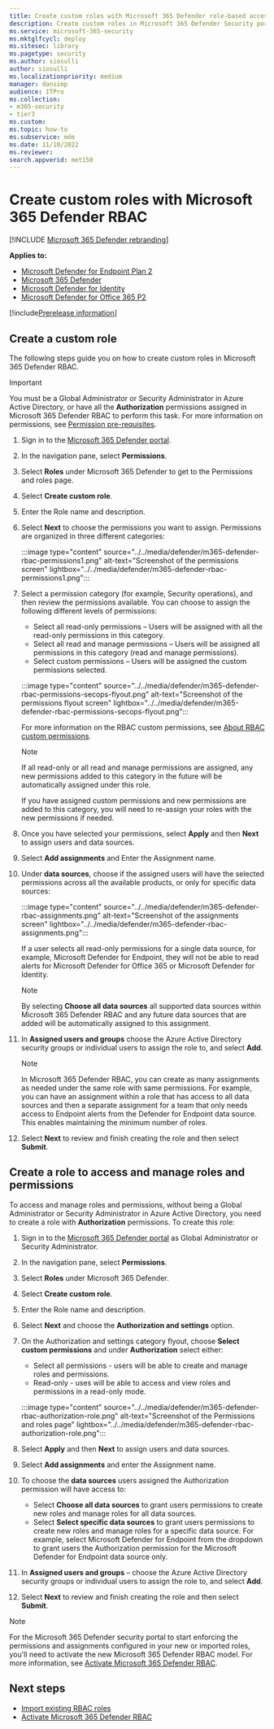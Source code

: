 ```yaml
---
title: Create custom roles with Microsoft 365 Defender role-based access control (RBAC)
description: Create custom roles in Microsoft 365 Defender Security portal role-based access control (RBAC)
ms.service: microsoft-365-security
ms.mktglfcycl: deploy
ms.sitesec: library
ms.pagetype: security
ms.author: siosulli
author: siosulli
ms.localizationpriority: medium
manager: dansimp
audience: ITPro
ms.collection: 
- m365-security
- tier3
ms.custom: 
ms.topic: how-to
ms.subservice: mde
ms.date: 11/10/2022
ms.reviewer: 
search.appverid: met150
---
```


# Create custom roles with Microsoft 365 Defender RBAC

[!INCLUDE [Microsoft 365 Defender rebranding](../../includes/microsoft-defender.md)]

**Applies to:**

- [Microsoft Defender for Endpoint Plan 2](https://go.microsoft.com/fwlink/?linkid=2154037)
- [Microsoft 365 Defender](https://go.microsoft.com/fwlink/?linkid=2118804)
- [Microsoft Defender for Identity](https://go.microsoft.com/fwlink/?LinkID=2198108)
- [Microsoft Defender for Office 365 P2](https://go.microsoft.com/fwlink/?LinkID=2158212)

[!include[Prerelease information](../../includes/prerelease.md)]

## Create a custom role

The following steps guide you on how to create custom roles in Microsoft 365 Defender RBAC.

> [!IMPORTANT]
> You must be a Global Administrator or Security Administrator in Azure Active Directory, or have all the **Authorization** permissions assigned in Microsoft 365 Defender RBAC to perform this task. For more information on permissions, see [Permission pre-requisites](../defender/manage-rbac.md#permissions-pre-requisites).

1. Sign in to the [Microsoft 365 Defender portal](https://security.microsoft.com).
2. In the navigation pane, select **Permissions**.
3. Select **Roles** under Microsoft 365 Defender to get to the Permissions and roles page.
4. Select **Create custom role**.
5. Enter the Role name and description.
6. Select **Next** to choose the permissions you want to assign. Permissions are organized in three different categories:

   :::image type="content" source="../../media/defender/m365-defender-rbac-permissions1.png" alt-text="Screenshot of the permissions screen" lightbox="../../media/defender/m365-defender-rbac-permissions1.png":::

7. Select a permission category (for example, Security operations), and then review the permissions available. You can choose to assign the following different levels of permissions:
    - Select all read-only permissions – Users will be assigned with all the read-only permissions in this category.
    - Select all read and manage permissions – Users will be assigned all permissions in this category (read and manage permissions).
    - Select custom permissions – Users will be assigned the custom permissions selected.

   :::image type="content" source="../../media/defender/m365-defender-rbac-permissions-secops-flyout.png" alt-text="Screenshot of the permissions flyout screen" lightbox="../../media/defender/m365-defender-rbac-permissions-secops-flyout.png":::

    For more information on the RBAC custom permissions, see [About RBAC custom permissions](custom-permissions-details.md).

    > [!NOTE]
    > If all read-only or all read and manage permissions are assigned, any new permissions added to this category in the future will be automatically assigned under this role.
    >
    > If you have assigned custom permissions and new permissions are added to this category, you will need to re-assign your roles with the new permissions if needed.

8. Once you have selected your permissions, select **Apply** and then **Next** to assign users and data sources.
9. Select **Add assignments** and Enter the Assignment name.
10. Under **data sources**, choose if the assigned users will have the selected permissions across all the available products, or only for specific data sources:

     :::image type="content" source="../../media/defender/m365-defender-rbac-assignments.png" alt-text="Screenshot of the assignments screen" lightbox="../../media/defender/m365-defender-rbac-assignments.png":::

    If a user selects all read-only permissions for a single data source, for example, Microsoft Defender for Endpoint, they will not be able to read alerts for Microsoft Defender for Office 365 or Microsoft Defender for Identity.

    > [!NOTE]
    > By selecting **Choose all data sources** all supported data sources within Microsoft 365 Defender RBAC and any future data sources that are added will be automatically assigned to this assignment.

11. In **Assigned users and groups** choose the Azure Active Directory security groups or individual users to assign the role to, and select **Add**.

    > [!NOTE]
    > In Microsoft 365 Defender RBAC, you can create as many assignments as needed under the same role with same permissions. For example, you can have an assignment within a role that has access to all data sources and then a separate assignment for a team that only needs access to Endpoint alerts from the Defender for Endpoint data source. This enables maintaining the minimum number of roles.

12. Select **Next** to review and finish creating the role and then select **Submit**.

## Create a role to access and manage roles and permissions

To access and manage roles and permissions, without being a Global Administrator or Security Administrator in Azure Active Directory, you need to create a role with **Authorization** permissions. To create this role:

1. Sign in to the [Microsoft 365 Defender portal](https://security.microsoft.com) as Global Administrator or Security Administrator.
2. In the navigation pane, select **Permissions**.
3. Select **Roles** under Microsoft 365 Defender.
4. Select **Create custom role**.
5. Enter the Role name and description.
6. Select **Next** and choose the **Authorization and settings** option.
7. On the Authorization and settings category flyout, choose **Select custom permissions** and under **Authorization** select either:
    - Select all permissions - users will be able to create and manage roles and permissions.
    - Read-only - uses will be able to access and view roles and permissions in a read-only mode.

    :::image type="content" source="../../media/defender/m365-defender-rbac-authorization-role.png" alt-text="Screenshot of the Permissions and roles page" lightbox="../../media/defender/m365-defender-rbac-authorization-role.png":::

8. Select **Apply** and then **Next** to assign users and data sources.
9. Select **Add assignments** and enter the Assignment name.
10. To choose the **data sources** users assigned the Authorization permission will have access to:

    - Select **Choose all data sources** to grant users permissions to create new roles and manage roles for all data sources.
    - Select **Select specific data sources** to grant users permissions to create new roles and manage roles for a specific data source. For example, select Microsoft Defender for Endpoint from the dropdown to grant users the Authorization permission for the Microsoft Defender for Endpoint data source only.

11. In **Assigned users and groups** – choose the Azure Active Directory security groups or individual users to assign the role to, and select **Add**.
12. Select **Next** to review and finish creating the role and then select **Submit**.

> [!NOTE]
> For the Microsoft 365 Defender security portal to start enforcing the permissions and assignments configured in your new or imported roles, you'll need to activate the new Microsoft 365 Defender RBAC model. For more information, see [Activate Microsoft 365 Defender RBAC](activate-defender-rbac.md).

## Next steps

- [Import existing RBAC roles](import-rbac-roles.md)
- [Activate Microsoft 365 Defender RBAC](activate-defender-rbac.md)
